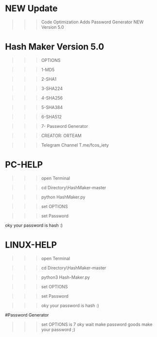 # NEW Update

>>> Code Optimization
>>> Adds Password Generator
>>> NEW Version 5.0

# Hash Maker Version 5.0

>>> OPTIONS

>>> 1-MD5

>>> 2-SHA1

>>> 3-SHA224

>>> 4-SHA256

>>> 5-SHA384

>>> 6-SHA512

>>> 7- Password Generator

>>> CREATOR: ORTEAM

>>> Telegram Channel T.me/fcos_iety

# PC-HELP

>>> open Terminal

>>> cd Directory\HashMaker-master

>>> python HashMaker.py

>>> set OPTIONS

>>> set Password 


oky your password is hash :)

# LINUX-HELP

>>> open Terminal

>>> cd Directory\HashMaker-master

>>> python3 Hash-Maker.py

>>> set OPTIONS

>>> set Password 


>>> oky your password is hash :)

#Password Generator

>>> set OPTIONS is 7
>>> oky wait make password
>>> goods make your password ;)